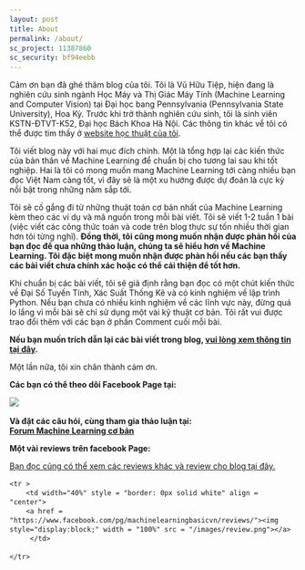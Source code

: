 ```yaml
---
layout: post
title: About
permalink: /about/
sc_project: 11387860
sc_security: bf94eebb
---
```


Cảm ơn bạn đã ghé thăm blog của tôi. Tôi là Vũ Hữu Tiệp, hiện đang là nghiên cứu sinh ngành Học Máy và Thị Giác Máy Tính (Machine Learning and Computer Vision) tại Đại học bang Pennsylvania (Pennsylvania State University), Hoa Kỳ. Trước khi trở thành nghiên cứu sinh, tôi là sinh viên KSTN-ĐTVT-K52, Đại học Bách Khoa Hà Nội. Các thông tin khác về tôi có thể được tim thấy ở [website học thuật của tôi](http://www.personal.psu.edu/thv102/).

Tôi viết blog này với hai mục đích chính. Một là tổng hợp lại các kiến thức của bản thân về Machine Learning để chuẩn bị cho tương lai sau khi tốt nghiệp. Hai là tôi có mong muốn mang Machine Learning tới càng nhiều bạn đọc Việt Nam càng tốt, vì đây sẽ là một xu hướng 
được dự đoán là cực kỳ nổi bật trong những năm sắp tới. 

Tôi sẽ cố gắng đi từ những thuật toán cơ bản nhất của Machine Learning kèm theo các ví dụ và mã nguồn trong mỗi bài viết. Tôi sẽ viết 1-2 tuần 1 bài (việc viết các công thức toán và code trên blog thực sự tốn nhiều thời gian hơn tôi từng nghĩ). **Đồng thời, tôi cũng mong muốn nhận được phản hồi của bạn đọc để qua những thảo luận, chúng ta sẽ hiểu hơn về Machine Learning. Tôi đặc biệt mong muốn nhận được phản hồi nếu các bạn thấy các bài viết chưa chính xác hoặc có thể cải thiện để tốt hơn.**

Khi chuẩn bị các bài viết, tôi sẽ giả định rằng bạn đọc có một chút kiến thức về Đại Số Tuyến Tính, Xác Suất Thống Kê và có kinh nghiệm về lập trình Python. Nếu bạn chưa có nhiều kinh nghiệm về các lĩnh vực này, đừng quá lo lắng vì mỗi bài sẽ chỉ sử dụng một vài kỹ thuật cơ bản. Tôi rất vui được trao đổi thêm với các bạn ở phần Comment cuối mỗi bài.

**Nếu bạn muốn trích dẫn lại các bài viết trong blog, [vui lòng xem thông tin tại đây](/copyrights/).**

Một lần nữa, tôi xin chân thành cảm ơn.


<b>Các bạn có thể theo dõi Facebook Page tại:</b> <br>
<div class="share-page">
    <a href = "https://www.facebook.com/machinelearningbasicvn/" target="_blank" title="Follow us"><img src = "https://simplesharebuttons.com/images/somacro/facebook.png" width="50"></a>
</div>

<b>Và đặt các câu hỏi, cùng tham gia thảo luận tại:</b> <br>
[**Forum Machine Learning cơ bản**](https://www.facebook.com/groups/257768141347267/)

**Một vài reviews trên facebook Page:**

[Bạn đọc cũng có thể xem các reviews khác và review cho blog tại đây.](https://www.facebook.com/pg/machinelearningbasicvn/reviews/)

<div>
<table width = "100%" style = "border: 0px solid white">

    <tr >
        <td width="40%" style = "border: 0px solid white" align = "center">
        <a href = "https://www.facebook.com/pg/machinelearningbasicvn/reviews/"><img  style="display:block;" width = "100%" src = "/images/review.png"></a>
         </td>
        
    </tr>
</table>
</div>

